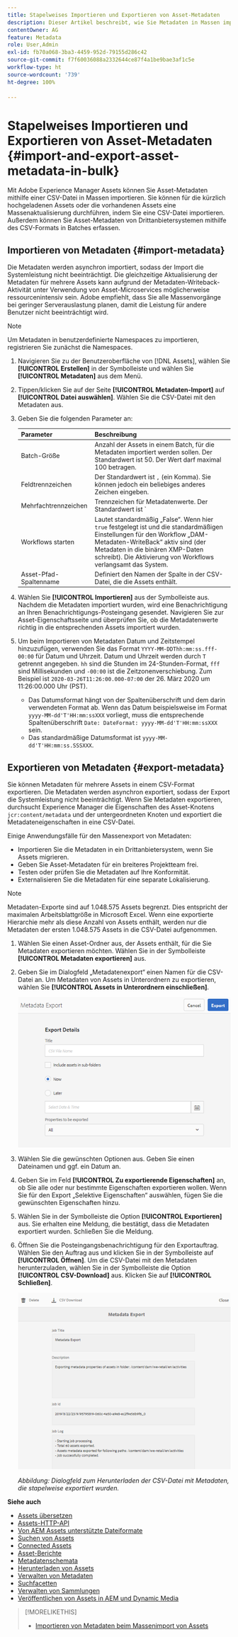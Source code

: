 ```yaml
---
title: Stapelweises Importieren und Exportieren von Asset-Metadaten
description: Dieser Artikel beschreibt, wie Sie Metadaten in Massen importieren und exportieren können.
contentOwner: AG
feature: Metadata
role: User,Admin
exl-id: fb70a068-3ba3-4459-952d-79155d286c42
source-git-commit: f7f60036088a2332644ce87f4a1be9bae3af1c5e
workflow-type: ht
source-wordcount: '739'
ht-degree: 100%

---
```


# Stapelweises Importieren und Exportieren von Asset-Metadaten  {#import-and-export-asset-metadata-in-bulk}

Mit Adobe Experience Manager Assets können Sie Asset-Metadaten mithilfe einer CSV-Datei in Massen importieren. Sie können für die kürzlich hochgeladenen Assets oder die vorhandenen Assets eine Massenaktualisierung durchführen, indem Sie eine CSV-Datei importieren. Außerdem können Sie Asset-Metadaten von Drittanbietersystemen mithilfe des CSV-Formats in Batches erfassen.

## Importieren von Metadaten {#import-metadata}

Die Metadaten werden asynchron importiert, sodass der Import die Systemleistung nicht beeinträchtigt. Die gleichzeitige Aktualisierung der Metadaten für mehrere Assets kann aufgrund der Metadaten-Writeback-Aktivität unter Verwendung von Asset-Microservices möglicherweise ressourcenintensiv sein. Adobe empfiehlt, dass Sie alle Massenvorgänge bei geringer Serverauslastung planen, damit die Leistung für andere Benutzer nicht beeinträchtigt wird.

>[!NOTE]
>
>Um Metadaten in benutzerdefinierte Namespaces zu importieren, registrieren Sie zunächst die Namespaces.

1. Navigieren Sie zu der Benutzeroberfläche von [!DNL Assets], wählen Sie **[!UICONTROL Erstellen]** in der Symbolleiste und wählen Sie **[!UICONTROL Metadaten]** aus dem Menü.
1. Tippen/klicken Sie auf der Seite **[!UICONTROL Metadaten-Import]** auf **[!UICONTROL Datei auswählen]**. Wählen Sie die CSV-Datei mit den Metadaten aus.
1. Geben Sie die folgenden Parameter an:

   | Parameter | Beschreibung |
   | ---------------------- | ------- |
   | Batch-Größe | Anzahl der Assets in einem Batch, für die Metadaten importiert werden sollen. Der Standardwert ist 50. Der Wert darf maximal 100 betragen. |
   | Feldtrennzeichen | Der Standardwert ist `,` (ein Komma). Sie können jedoch ein beliebiges anderes Zeichen eingeben. |
   | Mehrfachtrennzeichen | Trennzeichen für Metadatenwerte. Der Standardwert ist `|`. |
   | Workflows starten | Lautet standardmäßig „False“. Wenn hier `true` festgelegt ist und die standardmäßigen Einstellungen für den Workflow „DAM-Metadaten-WriteBack“ aktiv sind (der Metadaten in die binären XMP-Daten schreibt). Die Aktivierung von Workflows verlangsamt das System. |
   | Asset-Pfad-Spaltenname | Definiert den Namen der Spalte in der CSV-Datei, die die Assets enthält. |

1. Wählen Sie **[!UICONTROL Importieren]** aus der Symbolleiste aus. Nachdem die Metadaten importiert wurden, wird eine Benachrichtigung an Ihren Benachrichtigungs-Posteingang gesendet. Navigieren Sie zur Asset-Eigenschaftsseite und überprüfen Sie, ob die Metadatenwerte richtig in die entsprechenden Assets importiert wurden.

1. Um beim Importieren von Metadaten Datum und Zeitstempel hinzuzufügen, verwenden Sie das Format `YYYY-MM-DDThh:mm:ss.fff-00:00` für Datum und Uhrzeit. Datum und Uhrzeit werden durch `T` getrennt angegeben. `hh` sind die Stunden im 24-Stunden-Format, `fff` sind Millisekunden und `-00:00` ist die Zeitzonenverschiebung. Zum Beispiel ist `2020-03-26T11:26:00.000-07:00` der 26. März 2020 um 11:26:00.000 Uhr (PST).

   * Das Datumsformat hängt von der Spaltenüberschrift und dem darin verwendeten Format ab. Wenn das Datum beispielsweise im Format `yyyy-MM-dd'T'HH:mm:ssXXX` vorliegt, muss die entsprechende Spaltenüberschrift `Date: DateFormat: yyyy-MM-dd'T'HH:mm:ssXXX` sein.
   * Das standardmäßige Datumsformat ist `yyyy-MM-dd'T'HH:mm:ss.SSSXXX`.

<!-- Hidden via cqdoc-17869>

>[!CAUTION]
>
>If the date format does not match `YYYY-MM-DDThh:mm:ss.fff-00:00`, the date values are not set. The date formats of exported metadata CSV file is in the format `YYYY-MM-DDThh:mm:ss-00:00`. If you want to import it, convert it to the acceptable format by adding the nanoseconds value denoted by `fff`.
-->

## Exportieren von Metadaten {#export-metadata}

Sie können Metadaten für mehrere Assets in einem CSV-Format exportieren. Die Metadaten werden asynchron exportiert, sodass der Export die Systemleistung nicht beeinträchtigt. Wenn Sie Metadaten exportieren, durchsucht Experience Manager die Eigenschaften des Asset-Knotens `jcr:content/metadata` und der untergeordneten Knoten und exportiert die Metadateneigenschaften in eine CSV-Datei.

Einige Anwendungsfälle für den Massenexport von Metadaten:

* Importieren Sie die Metadaten in ein Drittanbietersystem, wenn Sie Assets migrieren.
* Geben Sie Asset-Metadaten für ein breiteres Projektteam frei.
* Testen oder prüfen Sie die Metadaten auf Ihre Konformität.
* Externalisieren Sie die Metadaten für eine separate Lokalisierung.

>[!NOTE]
>
>Metadaten-Exporte sind auf 1.048.575 Assets begrenzt. Dies entspricht der maximalen Arbeitsblattgröße in Microsoft Excel. Wenn eine exportierte Hierarchie mehr als diese Anzahl von Assets enthält, werden nur die Metadaten der ersten 1.048.575 Assets in die CSV-Datei aufgenommen.

1. Wählen Sie einen Asset-Ordner aus, der Assets enthält, für die Sie Metadaten exportieren möchten. Wählen Sie in der Symbolleiste **[!UICONTROL Metadaten exportieren]** aus.
1. Geben Sie im Dialogfeld „Metadatenexport“ einen Namen für die CSV-Datei an. Um Metadaten von Assets in Unterordnern zu exportieren, wählen Sie **[!UICONTROL Assets in Unterordnern einschließen]**.

   ![Benutzeroberfläche und Optionen zum Exportieren von Metadaten aller Assets in einem Ordner](assets/export_metadata_page.png "Benutzeroberfläche und Optionen zum Exportieren von Metadaten aller Assets in einem Ordner")

1. Wählen Sie die gewünschten Optionen aus. Geben Sie einen Dateinamen und ggf. ein Datum an.

1. Geben Sie im Feld **[!UICONTROL Zu exportierende Eigenschaften]** an, ob Sie alle oder nur bestimmte Eigenschaften exportieren wollen. Wenn Sie für den Export „Selektive Eigenschaften“ auswählen, fügen Sie die gewünschten Eigenschaften hinzu.

1. Wählen Sie in der Symbolleiste die Option **[!UICONTROL Exportieren]** aus. Sie erhalten eine Meldung, die bestätigt, dass die Metadaten exportiert wurden. Schließen Sie die Meldung.
1. Öffnen Sie die Posteingangsbenachrichtigung für den Exportauftrag. Wählen Sie den Auftrag aus und klicken Sie in der Symbolleiste auf **[!UICONTROL Öffnen]**. Um die CSV-Datei mit den Metadaten herunterzuladen, wählen Sie in der Symbolleiste die Option **[!UICONTROL CSV-Download]** aus. Klicken Sie auf **[!UICONTROL Schließen]**.

   ![Dialogfeld zum Herunterladen der CSV-Datei mit Metadaten, die stapelweise exportiert wurden](assets/csv_download.png)

   *Abbildung: Dialogfeld zum Herunterladen der CSV-Datei mit Metadaten, die stapelweise exportiert wurden.*

**Siehe auch**

* [Assets übersetzen](translate-assets.md)
* [Assets-HTTP-API](mac-api-assets.md)
* [Von AEM Assets unterstützte Dateiformate](file-format-support.md)
* [Suchen von Assets](search-assets.md)
* [Connected Assets](use-assets-across-connected-assets-instances.md)
* [Asset-Berichte](asset-reports.md)
* [Metadatenschemata](metadata-schemas.md)
* [Herunterladen von Assets](download-assets-from-aem.md)
* [Verwalten von Metadaten](manage-metadata.md)
* [Suchfacetten](search-facets.md)
* [Verwalten von Sammlungen](manage-collections.md)
* [Veröffentlichen von Assets in AEM und Dynamic Media](/help/assets/publish-assets-to-aem-and-dm.md)

>[!MORELIKETHIS]
>
>* [Importieren von Metadaten beim Massenimport von Assets](/help/assets/add-assets.md#asset-bulk-ingestor)
